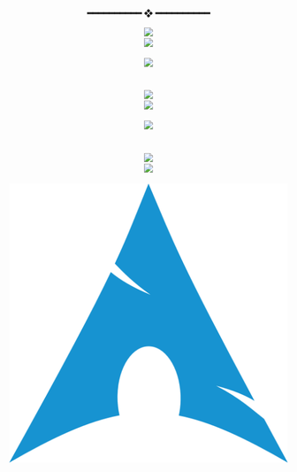 <h3 align="center"> ━━━━━━━━━━  ❖  ━━━━━━━━━━ </h3>

<div align="center">
  <img width="50" src="https://user-images.githubusercontent.com/83217673/158658408-afc0e021-6b4f-49f8-a616-514fb46d0376.gif">
  <br/>
</div>
<div align="center">
  <img src="https://img.shields.io/badge/My-Intro-blue?style=for-the-badge&label=&color=16262c">
  <br/><br/>
  <img src="https://readme-typing-svg.herokuapp.com?duration=3000&color=14B1C9&center=true&vCenter=true&lines=Hi%2C+I+am+Sudeep;A+computer+science+student;I+live+in+Nepal%2C+Asia">
 </div>

#

<div align="center">
  <img width="50" src="https://user-images.githubusercontent.com/83217673/155362839-947c03ac-e6b5-4ed1-88ba-20533724a3ab.gif">
  <br/>
</div>
<div align="center">
  <img src="https://img.shields.io/badge/Now%20Playing-16262c?style=for-the-badge">
  <br/><br/>
  <img src="https://sudeep.vercel.app/api/spotify">
</div>

#

<div align="center">
  <img width="50" src="https://user-images.githubusercontent.com/83217673/158730053-8f4e3bf5-6df6-4d04-985e-2162bb76f3aa.gif">
  <br/>
</div>
<div align="center">
  <img src="https://img.shields.io/badge/%20-Proficient%20in-16262C?label=&style=for-the-badge">
  <br/><br/>
  <img src="Icons/archlinux.svg">
</div>

